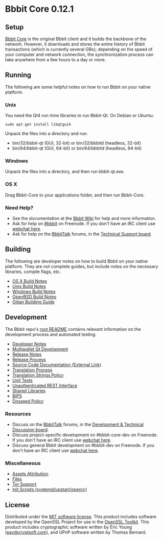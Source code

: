 Bbbit Core 0.12.1
=====================

Setup
---------------------
[Bbbit Core](http://bbbit.org/en/download) is the original Bbbit client and it builds the backbone of the network. However, it downloads and stores the entire history of Bbbit transactions (which is currently several GBs); depending on the speed of your computer and network connection, the synchronization process can take anywhere from a few hours to a day or more.

Running
---------------------
The following are some helpful notes on how to run Bbbit on your native platform.

### Unix

You need the Qt4 run-time libraries to run Bbbit-Qt. On Debian or Ubuntu:

	sudo apt-get install libqtgui4

Unpack the files into a directory and run:

- bin/32/bbbit-qt (GUI, 32-bit) or bin/32/bbbitd (headless, 32-bit)
- bin/64/bbbit-qt (GUI, 64-bit) or bin/64/bbbitd (headless, 64-bit)



### Windows

Unpack the files into a directory, and then run bbbit-qt.exe.

### OS X

Drag Bbbit-Core to your applications folder, and then run Bbbit-Core.

### Need Help?

* See the documentation at the [Bbbit Wiki](https://en.bbbit.it/wiki/Main_Page)
for help and more information.
* Ask for help on [#bbbit](http://webchat.freenode.net?channels=bbbit) on Freenode. If you don't have an IRC client use [webchat here](http://webchat.freenode.net?channels=bbbit).
* Ask for help on the [BbbitTalk](https://bbbittalk.org/) forums, in the [Technical Support board](https://bbbittalk.org/index.php?board=4.0).

Building
---------------------
The following are developer notes on how to build Bbbit on your native platform. They are not complete guides, but include notes on the necessary libraries, compile flags, etc.

- [OS X Build Notes](build-osx.md)
- [Unix Build Notes](build-unix.md)
- [Windows Build Notes](build-windows.md)
- [OpenBSD Build Notes](build-openbsd.md)
- [Gitian Building Guide](gitian-building.md)

Development
---------------------
The Bbbit repo's [root README](/README.md) contains relevant information on the development process and automated testing.

- [Developer Notes](developer-notes.md)
- [Multiwallet Qt Development](multiwallet-qt.md)
- [Release Notes](release-notes.md)
- [Release Process](release-process.md)
- [Source Code Documentation (External Link)](https://dev.visucore.com/bbbit/doxygen/)
- [Translation Process](translation_process.md)
- [Translation Strings Policy](translation_strings_policy.md)
- [Unit Tests](unit-tests.md)
- [Unauthenticated REST Interface](REST-interface.md)
- [Shared Libraries](shared-libraries.md)
- [BIPS](bips.md)
- [Dnsseed Policy](dnsseed-policy.md)

### Resources
* Discuss on the [BbbitTalk](https://bbbittalk.org/) forums, in the [Development & Technical Discussion board](https://bbbittalk.org/index.php?board=6.0).
* Discuss project-specific development on #bbbit-core-dev on Freenode. If you don't have an IRC client use [webchat here](http://webchat.freenode.net/?channels=bbbit-core-dev).
* Discuss general Bbbit development on #bbbit-dev on Freenode. If you don't have an IRC client use [webchat here](http://webchat.freenode.net/?channels=bbbit-dev).

### Miscellaneous
- [Assets Attribution](assets-attribution.md)
- [Files](files.md)
- [Tor Support](tor.md)
- [Init Scripts (systemd/upstart/openrc)](init.md)

License
---------------------
Distributed under the [MIT software license](http://www.opensource.org/licenses/mit-license.php).
This product includes software developed by the OpenSSL Project for use in the [OpenSSL Toolkit](https://www.openssl.org/). This product includes
cryptographic software written by Eric Young ([eay@cryptsoft.com](mailto:eay@cryptsoft.com)), and UPnP software written by Thomas Bernard.
